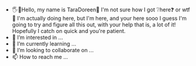 - 🖐️👸Hello, my name is TaraDoreen👑 I'm not sure how I got ❔here❓ or wtf🤔 I'm actually doing here, but I'm here, and your here sooo I guess I'm going to try and figure all this out, with your help that is, a lot of it! 
Hopefully I catch on quick and you're patient.
- 👀 I’m interested in ...
- 🌱 I’m currently learning ...
- 💞️ I’m looking to collaborate on ...
- 📫 How to reach me ...

<!---
TaraDoreen/TaraDoreen is a ✨ special ✨ repository because its `README.md` (this file) appears on your GitHub profile.
You can click the Preview link to take a look at your changes.
--->
